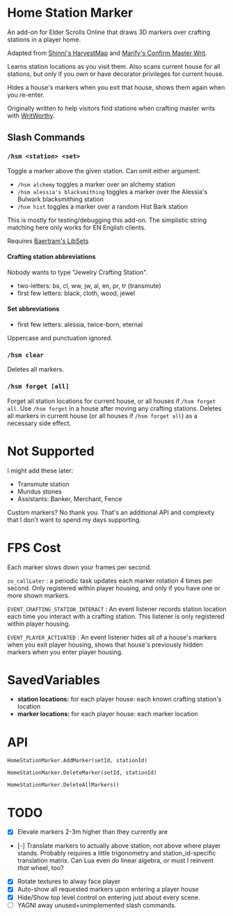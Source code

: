 # Home Station Marker

An add-on for Elder Scrolls Online that draws 3D markers over crafting stations in a player home.

Adapted from [Shinni's HarvestMap](https://www.esoui.com/downloads/info57-HarvestMap.html) and [Marify's Confirm Master Writ](https://www.esoui.com/downloads/info57-HarvestMap.html).

Learns station locations as you visit them. Also scans current house for all stations, but only if you own or have decorator privileges for current house.

Hides a house's markers when you exit that house, shows them again when you re-enter.

Originally written to help visitors find stations when crafting master writs with [WritWorthy](https://www.esoui.com/downloads/info1605-WritWorthy.html).

## Slash Commands

### `/hsm <station> <set>`
Toggle a marker above the given station. Can omit either argument.

- `/hsm alchemy` toggles a marker over an alchemy station
- `/hsm alessia's blacksmithing` toggles a marker over the Alessia's Bulwark blacksmithing station
- `/hsm hist` toggles a marker over a random Hist Bark station

This is mostly for testing/debugging this add-on. The simplistic string matching here only works for EN English clients.

Requires [Baertram's LibSets](https://www.esoui.com/downloads/info2241-LibSets.html)

#### Crafting station abbreviations

Nobody wants to type "Jewelry Crafting Station".

- two-letters: bs, cl, ww, jw, al, en, pr, tr (transmute)
- first few letters: black, cloth, wood, jewel

#### Set abbreviations

- first few letters: alessia, twice-born, eternal

Uppercase and punctuation ignored.

### `/hsm clear`

Deletes all markers.

### `/hsm forget [all]`

Forget all station locations for current house, or all houses if `/hsm forget all`. Use `/hsm forget` in a house after moving any crafting stations. Deletes all markers in current house (or all houses if `/hsm forget all`) as a necessary side effect.

# Not Supported

I might add these later:
- Transmute station
- Mundus stones
- Assistants: Banker, Merchant, Fence

Custom markers? No thank you. That's an additional API and complexity that I don't want to spend my days supporting.


# FPS Cost

Each marker slows down your frames per second.

`zo_callLater` : a periodic task updates each marker rotation 4 times per second. Only registered within player housing, and only if you have one or more shown markers.

`EVENT_CRAFTING_STATION_INTERACT` : An event listener records station location each time you interact with a crafting station. This listener is only registered within player housing.

`EVENT_PLAYER_ACTIVATED` : An event listener hides all of a house's markers when you exit player housing, shows that house's previously hidden markers when you enter player housing.

# SavedVariables

- **station locations:** for each player house: each known crafting station's location
- **marker locations:** for each player house: each marker location

# API

```
HomeStationMarker.AddMarker(setId, stationId)

HomeStationMarker.DeleteMarker(setId, stationId)

HomeStationMarker.DeleteAllMarkers()

```

# TODO

- [x] Elevate markers 2-3m higher than they currently are
- [-] Translate markers to actually above station, not above where player stands.
        Probably requires a little trigonometry and station_id-specific translation matrix.
        Can Lua even _do_ linear algebra, or must I reinvent _that_ wheel, too?
- [x] Rotate textures to alway face player
- [x] Auto-show all requested markers upon entering a player house
- [x] Hide/Show top level control on entering just about every scene.
- [ ] YAGNI away unused+unimplemented slash commands.
